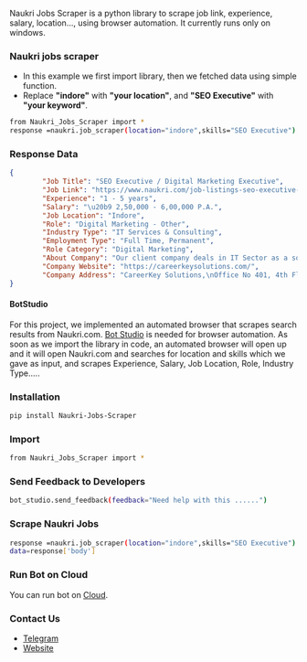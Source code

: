 


Naukri Jobs Scraper is a python library to scrape job link, experience, salary, location..., using browser automation. 
It currently runs only on windows.

### Naukri jobs scraper
 * In this example we first import library, then we fetched data using simple function.
 * Replace **"indore"** with **"your location"**, and **"SEO Executive"** with **"your keyword"**.

```sh
from Naukri_Jobs_Scraper import *
response =naukri.job_scraper(location="indore",skills="SEO Executive")
```

### Response Data
```json
{      
        "Job Title": "SEO Executive / Digital Marketing Executive",
        "Job Link": "https://www.naukri.com/job-listings-seo-executive-digital-marketing-executive-careerkey-solutions-indore-1-to-5-years-080122003104?src=jobsearchDesk&sid=16420613446883575&xp=1&px=1",
        "Experience": "1 - 5 years",
        "Salary": "\u20b9 2,50,000 - 6,00,000 P.A.",
        "Job Location": "Indore",
        "Role": "Digital Marketing - Other",
        "Industry Type": "IT Services & Consulting",
        "Employment Type": "Full Time, Permanent",
        "Role Category": "Digital Marketing",
        "About Company": "Our client company deals in IT Sector as a software & application development firm based in  Indore. Offering 5 Days a Week Work Culture. For more job related details feel free to reach us on +91- 95892 66333 or write  on mohit@careerkeysolutions.com",
        "Company Website": "https://careerkeysolutions.com/",
        "Company Address": "CareerKey Solutions,\nOffice No 401, 4th Floor, Mahasagar Corpoarte, Near Geeta Bhawan Mandir, 10/4 Manoramaganj, Indore (452001) M.P.\n+91-95892 66333 || mohit@careerkeysolutions.com"
}
```

#### BotStudio
For this project, we implemented an automated browser that scrapes search results from Naukri.com. [Bot Studio](https://pypi.org/project/botstudio/) is needed for browser automation. As soon as we import the library in code, an automated browser will open up and it will open Naukri.com and searches for location and skills which we gave as input, and scrapes Experience, Salary, Job Location, Role, Industry Type…..

### Installation

```sh
pip install Naukri-Jobs-Scraper
```

### Import
```sh
from Naukri_Jobs_Scraper import *
```

### Send Feedback to Developers
```sh
bot_studio.send_feedback(feedback="Need help with this ......")
```
### Scrape Naukri Jobs
```sh
response =naukri.job_scraper(location="indore",skills="SEO Executive")
data=response['body']
```

### Run Bot on Cloud
You can run bot on [Cloud](https://datakund.com/products/naukri-com-data-scraper-bot?_pos=1&_sid=b9ecc2d5c&_ss=r).

### Contact Us
* [Telegram](https://t.me/datakund)
* [Website](https://datakund.com)

